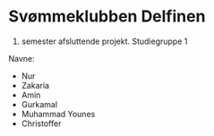 # Svømmeklubben Delfinen
1. semester afsluttende projekt.
Studiegruppe 1

Navne:
- Nur
- Zakaria
- Amin
- Gurkamal
- Muhammad Younes
- Christoffer

